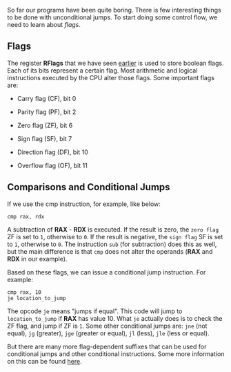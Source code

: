 So far our programs have been quite boring. There is few interesting
things to be done with unconditional jumps. To start doing some control flow,
we need to learn about *flags*.


## Flags

The register **RFlags** that we have seen [earlier](../registers/theory.md)
is used to store boolean flags. Each of its bits represent a certain flag.
Most arithmetic and logical instructions executed by the CPU alter those 
flags. Some important flags are:

* Carry flag (CF), bit 0

* Parity flag (PF), bit 2

* Zero flag (ZF), bit 6

* Sign flag (SF), bit 7

* Direction flag (DF), bit 10

* Overflow flag (OF), bit 11


## Comparisons and Conditional Jumps

If we use the cmp instruction, for example, like below:

    cmp rax, rdx

A subtraction of **RAX** - **RDX** is executed. If the result is zero, the
`zero flag` ZF is set to `1`, otherwise to `0`. If the result is negative,
the `sign flag` SF is set to `1`, otherwise to `0`. The instruction `sub`
(for subtraction) does this as well, but the main difference is that
`cmp` does not alter the operands (**RAX** and **RDX** in our example).

Based on these flags, we can issue a conditional jump instruction. For example:

    cmp rax, 10
    je location_to_jump

The opcode `je` means "jumps if equal".
This code will jump to `location_to_jump` if **RAX** has value 10.
What `je` actually does is to check the ZF flag, and jump if ZF is `1`.
Some other conditional jumps are: `jne` (not equal), `jg` (greater), `jge`
(greater or equal), `jl` (less), `jle` (less or equal).

But there are many more flag-dependent suffixes that can be used for 
conditional jumps and other conditional instructions.
Some more information on this can be found 
[here](https://en.wikibooks.org/wiki/X86_Assembly/Control_Flow).
